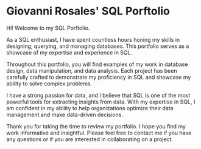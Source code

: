 # Giovanni Rosales' SQL Porftolio

Hi! Welcome to my SQL Porftolio. 

As a SQL enthusiast, I have spent countless hours honing my skills in designing, querying, and managing databases. This portfolio serves as a showcase of my expertise and experience in SQL.

Throughout this portfolio, you will find examples of my work in database design, data manipulation, and data analysis. Each project has been carefully crafted to demonstrate my proficiency in SQL and showcase my ability to solve complex problems.

I have a strong passion for data, and I believe that SQL is one of the most powerful tools for extracting insights from data. With my expertise in SQL, I am confident in my ability to help organizations optimize their data management and make data-driven decisions.

Thank you for taking the time to review my portfolio. I hope you find my work informative and insightful. Please feel free to contact me if you have any questions or if you are interested in collaborating on a project.
